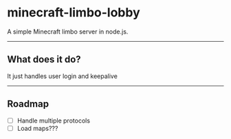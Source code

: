 # minecraft-limbo-lobby

A simple Minecraft limbo server in node.js.

----
## What does it do?

It just handles user login and keepalive

---
## Roadmap

- [ ] Handle multiple protocols
- [ ] Load maps???
